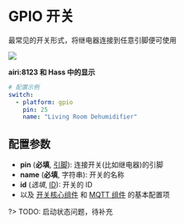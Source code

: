 # GPIO 开关


最常见的开关形式，将继电器连接到任意引脚便可使用




![](https://ws1.sinaimg.cn/large/007fN5Xegy1fxcakqeq09j30mw03qt8o.jpg)

**airi:8123 和 Hass 中的显示**







```yaml
# 配置示例
switch:
  - platform: gpio
    pin: 25
    name: "Living Room Dehumidifier"
```

## 配置参数

- **pin** (**必填**, [引脚](mqtt/guides/configuration-types#引脚)): 连接开关(比如继电器)的引脚
- **name** (**必填**, 字符串): 开关的名称
- **id** (*选填*, [ID](mqtt/guides/configuration-types#id)): 开关的 ID
- 以及 [开关核心组件](mqtt/components/switch/) 和 [MQTT 组件](mqtt/components/mqtt#MQTT-组件基本配置项) 的基本配置项





?> TODO: 启动状态问题，待补充